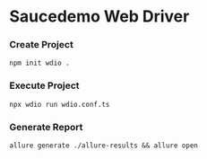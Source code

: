 # Saucedemo Web Driver

### Create Project

`npm init wdio .`

### Execute Project

`npx wdio run wdio.conf.ts`

### Generate Report

`allure generate ./allure-results && allure open`
